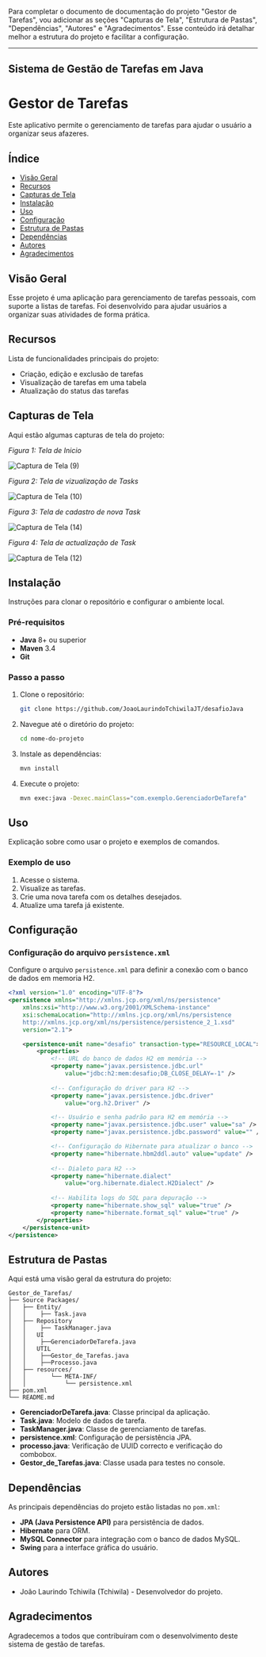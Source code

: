 Para completar o documento de documentação do projeto "Gestor de Tarefas", vou adicionar as seções "Capturas de Tela", "Estrutura de Pastas", "Dependências", "Autores" e "Agradecimentos". Esse conteúdo irá detalhar melhor a estrutura do projeto e facilitar a configuração.

---

## Sistema de Gestão de Tarefas em Java

# Gestor de Tarefas

Este aplicativo permite o gerenciamento de tarefas para ajudar o usuário a organizar seus afazeres.

## Índice

- [Visão Geral](#visão-geral)
- [Recursos](#recursos)
- [Capturas de Tela](#capturas-de-tela)
- [Instalação](#instalação)
- [Uso](#uso)
- [Configuração](#configuração)
- [Estrutura de Pastas](#estrutura-de-pastas)
- [Dependências](#dependências)
- [Autores](#autores)
- [Agradecimentos](#agradecimentos)

## Visão Geral

Esse projeto é uma aplicação para gerenciamento de tarefas pessoais, com suporte a listas de tarefas. Foi desenvolvido para ajudar usuários a organizar suas atividades de forma prática.

## Recursos

Lista de funcionalidades principais do projeto:

- Criação, edição e exclusão de tarefas
- Visualização de tarefas em uma tabela
- Atualização do status das tarefas

## Capturas de Tela

Aqui estão algumas capturas de tela do projeto:

*Figura 1: Tela de Inicio*

![Captura de Tela (9)](https://github.com/user-attachments/assets/c261c768-31d6-4930-900e-737ed44cfe07)

*Figura 2: Tela de vizualização de Tasks*

![Captura de Tela (10)](https://github.com/user-attachments/assets/08ce1c0b-209c-426c-ab89-aea98e69039f)

*Figura 3: Tela de cadastro de nova Task*

![Captura de Tela (14)](https://github.com/user-attachments/assets/780a8de1-998f-4ef2-9c27-376e4d619d38)

*Figura 4: Tela de actualização de Task*

![Captura de Tela (12)](https://github.com/user-attachments/assets/34114351-8069-46b9-811c-f2b650aaa0e6)


## Instalação

Instruções para clonar o repositório e configurar o ambiente local.

### Pré-requisitos

- **Java** 8+ ou superior
- **Maven** 3.4
- **Git**

### Passo a passo

1. Clone o repositório:

    ```bash
    git clone https://github.com/JoaoLaurindoTchiwilaJT/desafioJava
    ```

2. Navegue até o diretório do projeto:

    ```bash
    cd nome-do-projeto
    ```

3. Instale as dependências:

    ```bash
    mvn install
    ```

4. Execute o projeto:

    ```bash
    mvn exec:java -Dexec.mainClass="com.exemplo.GerenciadorDeTarefa"
    ```

## Uso

Explicação sobre como usar o projeto e exemplos de comandos.

### Exemplo de uso

1. Acesse o sistema.
2. Visualize as tarefas.
3. Crie uma nova tarefa com os detalhes desejados.
4. Atualize uma tarefa já existente.

## Configuração

### Configuração do arquivo `persistence.xml`

Configure o arquivo `persistence.xml` para definir a conexão com o banco de dados em memoria H2.

```xml
<?xml version="1.0" encoding="UTF-8"?>
<persistence xmlns="http://xmlns.jcp.org/xml/ns/persistence"
	xmlns:xsi="http://www.w3.org/2001/XMLSchema-instance"
	xsi:schemaLocation="http://xmlns.jcp.org/xml/ns/persistence
    http://xmlns.jcp.org/xml/ns/persistence/persistence_2_1.xsd"
	version="2.1">

	<persistence-unit name="desafio" transaction-type="RESOURCE_LOCAL">
		<properties>
			<!-- URL do banco de dados H2 em memória -->
			<property name="javax.persistence.jdbc.url" 
				value="jdbc:h2:mem:desafio;DB_CLOSE_DELAY=-1" />
				
			<!-- Configuração do driver para H2 -->
			<property name="javax.persistence.jdbc.driver" 
				value="org.h2.Driver" />

			<!-- Usuário e senha padrão para H2 em memória -->
			<property name="javax.persistence.jdbc.user" value="sa" />
			<property name="javax.persistence.jdbc.password" value="" />

			<!-- Configuração do Hibernate para atualizar o banco -->
			<property name="hibernate.hbm2ddl.auto" value="update" />
			
			<!-- Dialeto para H2 -->
			<property name="hibernate.dialect" 
				value="org.hibernate.dialect.H2Dialect" />
			
			<!-- Habilita logs do SQL para depuração -->
			<property name="hibernate.show_sql" value="true" />
			<property name="hibernate.format_sql" value="true" />
		</properties>
	</persistence-unit>
</persistence>

```

## Estrutura de Pastas

Aqui está uma visão geral da estrutura do projeto:

```plaintext
Gestor_de_Tarefas/
├── Source Packages/
│   ├── Entity/
│   │    ├── Task.java
│   ├── Repository
│   │    ├── TaskManager.java
│   │   UI 
│   │    ├──GerenciadorDeTarefa.java   
│   │   UTIL   
│   │    ├──Gestor_de_Tarefas.java  
│   │    ├──Processo.java
│   ├── resources/
│   │       └── META-INF/
│   │           └── persistence.xml
├── pom.xml
└── README.md
```

- **GerenciadorDeTarefa.java**: Classe principal da aplicação.
- **Task.java**: Modelo de dados de tarefa.
- **TaskManager.java**: Classe de gerenciamento de tarefas.
- **persistence.xml**: Configuração de persistência JPA.
- **processo.java**: Verificação de UUID correcto e verificação do combobox.
- **Gestor_de_Tarefas.java**: Classe usada para testes no console.

## Dependências

As principais dependências do projeto estão listadas no `pom.xml`:

- **JPA (Java Persistence API)** para persistência de dados.
- **Hibernate** para ORM.
- **MySQL Connector** para integração com o banco de dados MySQL.
- **Swing** para a interface gráfica do usuário.

## Autores

- João Laurindo Tchiwila (Tchiwila) - Desenvolvedor do projeto.

## Agradecimentos

Agradecemos a todos que contribuíram com o desenvolvimento deste sistema de gestão de tarefas.

